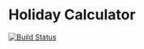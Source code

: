 
<!-- README.md is generated from README.Rmd. Please edit that file -->
Holiday Calculator
==================

[![Build Status](https://travis-ci.org/dougmet/maxholiday.svg?branch=master)](https://travis-ci.org/dougmet/maxholiday)
